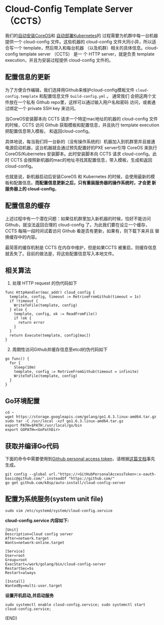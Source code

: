 # Cloud-Config Template Server （CCTS）

我们的[自动安装CoreOS](https://github.com/k8sp/bare-metal-coreos)和
[自动部署Kubernetes](https://github.com/k8sp/k8s-coreos-bare-metal)的
过程需要为机群中每一台机器提供一个 cloud-config 文件。这些机器的
cloud-config 文件大同小异，所以适合写一个 template，然后带入和每台机器
（以及机群）相关的具体信息。cloud-config template server （CCTS） 是一
个 HTTP server，就是负责 template execution，并且为安装过程提供
cloud-config 文件的。

## 配置信息的更新

为了方便合作编辑，我们选择用Github来维护cloud-config模板文件
`cloud-config.template` 和配置信息文件 `build-config.yml` 。 通常我们
会把这两个文件放在一个私有 Github repo里，这样可以通过输入用户名和密码
访问，或者通过绑定一个 private SSH key 来访问。

当CoreOS安装脚本向 CCTS 请求一个特定mac地址的机器的 cloud-config 文件
的时候，CCTS 访问 Github 获取模板和配置信息，并且执行 template
execution 把配置信息带入模板， 和返回cloud-config。

具体地说，每当我们将一台新的（没有操作系统的）机器加入到机群里并且接通
电源启动机器，这台机器就会通过预先配置好的PXE server引导 CoreOS 来执行
CoreOS/Kubernetes 安装脚本。此时安装脚本向 CCTS 请求 cloud-config。此
时 CCTS 会按照新机器的mac的地址寻找其配置信息，带入模板，生成和返回
cloud-config。

也就是说，新机器启动后安装CoreOS 和 Kubernetes 的时候，会使用最新的模
板和配置信息。**而配置信息更新之后，只有重装服务器的操作系统时，才会更
新服务器上的 cloud-config**。

## 配置信息的缓存

上述过程中有一个潜在问题：如果往机群里加入新机器的时候，恰好不能访问
Github，就没法返回合理的 cloud-config 了。为此我们要在设立一个缓存，
CCTS 每隔一段时间试着访问 Github 看是否有更新，如果有，则下载下来并且
替换缓存中的内容。

最简答的缓存机制是 CCTS 在内存中维护，但是如果CCTS 被重启，则缓存信息
就丢失了。目前的做法是，将这些配置信息写入本地文件。

## 相关算法

1. 处理 HTTP request 的伪代码如下

```
func HttpHandler(mac_addr) cloud_config {
  template, config, timeout := RetriveFromGithub(timeout = 1s)
  if !timeout {
    WriteToFile(template, config)
  } else {
    template, config, ok := ReadFromFile()
    if !ok {
	  return error
    }
  }
  return Execute(template, config[mac])
}
```

2. 周期性访问Github并缓存信息至etcd的伪代码如下

```
go func() {
  for {
    Sleep(10m)
    template, config := RetriveFromGithub(timeout = infinite)
	WriteToFile(template, config)
  }
}
```

## Go环境配置

```
cd ~
wget https://storage.googleapis.com/golang/go1.6.3.linux-amd64.tar.gz
sudo tar -C /usr/local -xzf go1.6.3.linux-amd64.tar.gz
export PATH=$PATH:/usr/local/go/bin
export GOPATH=<GoPathDir>
```

## 获取并编译Go代码

下面的命令中需要使用到[Github personal access token](https://github.com/k8sp/auto-install/issues/29)，请根据[这篇文档](https://github.com/k8sp/auto-install/issues/29)事先生成。

```
git config --global url."https://<GitHubPersonalAccessToken>:x-oauth-basic@github.com/".insteadOf "https://github.com/" 
go get github.com/k8sp/auto-install/cloud-config-server

```

## 配置为系统服务(system unit file)

```
sudo vim /etc/systemd/system/cloud-config.service 
```

**cloud-config.service 内容如下:**

```
[Unit]
Description=Cloud config server
After=network.target
Wants=network-online.target

[Service]
User=root
Group=root
ExecStart=/work/golang/bin/cloud-config-server
RestartSec=5s
Restart=always

[Install]
WantedBy=multi-user.target
```
**设置开机启动,并启动服务**
```
sudo systemctl enable cloud-config.service; sudo systemctl start cloud-config.service;
```

(END)
